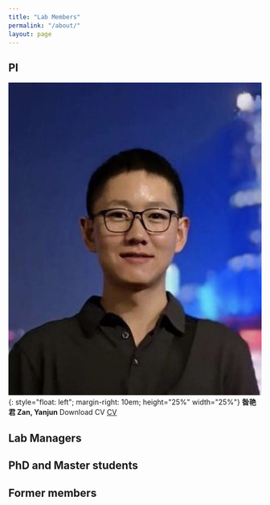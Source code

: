 ```yaml
---
title: "Lab Members"
permalink: "/about/"
layout: page
---
```


## PI
![Test](/assets/Yanjun.jpeg){: style="float: left"; margin-right: 10em; height="25%" width="25%"} 
**昝艳君 Zan, Yanjun**
Download CV [CV](https://github.com/yanjunzan/yanjunzan.github.io/blob/master/assets/%E4%B8%AA%E4%BA%BA%E7%AE%80%E5%8E%86_%E6%98%9D%E8%89%B3%E5%90%9B.pdf)

## Lab Managers 

## PhD and Master students

## Former members
